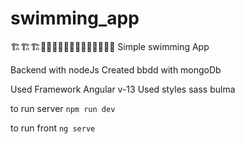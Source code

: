 # swimming_app
🏗️🏗️🏗️🚧🚧🚧🚧🚧👨‍💻👨‍💻👨‍💻👨‍💻
Simple swimming App

Backend with nodeJs
Created bbdd with mongoDb

Used Framework Angular v-13
Used styles
sass
bulma

to run server 
`npm run dev`

to run front 
`ng serve`